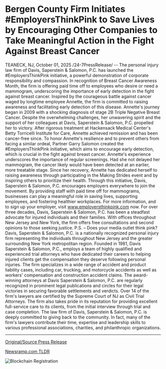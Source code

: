 # Bergen County Firm Initiates #EmployersThinkPink to Save Lives by Encouraging Other Companies to Take Meaningful Action in the Fight Against Breast Cancer

TEANECK, NJ, October 01, 2025 /24-7PressRelease/ -- The personal injury law firm of Davis, Saperstein & Salomon, P.C. has launched the #EmployersThinkPink initiative, a powerful demonstration of corporate responsibility and compassion. In recognition of Breast Cancer Awareness Month, the firm is offering paid time off to employees who desire or need a mammogram, underscoring the importance of early detection in the fight against breast cancer.   Inspired by the courageous battle against cancer waged by longtime employee Annette, the firm is committed to raising awareness and facilitating early detection of this disease. Annette's journey began in 2009 with a shocking diagnosis of stage 2B Triple Negative Breast Cancer. Despite the overwhelming challenges, her unwavering spirit and the support of her colleagues at Davis, Saperstein & Salomon, P.C. propelled her to victory. After rigorous treatment at Hackensack Medical Center's Betty Torricelli Institute for Care, Annette achieved remission and has been cancer-free since.  To honor Annette's resilience and to prevent others from facing a similar ordeal, Partner Garry Salomon created the #EmployersThinkPink initiative, which aims to encourage early detection, which is crucial in the fight against breast cancer. Annette's experience underscores the importance of regular screenings. Had she not delayed her mammogram, the cancer likely would have been detected at an earlier, more treatable stage. Since her recovery, Annette has dedicated herself to raising awareness through participating in the Making Strides event and by inspiring others to prioritize their health.   Through this initiative, Davis, Saperstein & Salomon, P.C. encourages employers everywhere to join the movement. By providing staff with paid time off for mammograms, businesses can play a meaningful role in saving lives, supporting employees, and fostering healthier workplaces. For more information, and to sign up your employer, visit www.employersthinkpink.com now.  For over three decades, Davis, Saperstein & Salomon, P.C. has been a steadfast advocate for injured individuals and their families. With offices throughout New Jersey and New York, the firm offers free consultations and second opinions to those seeking justice.   P.S. – Does your media outlet think pink?  Davis, Saperstein & Salomon, P.C. is a nationally recognized personal injury firm representing the individuals throughout New Jersey and the greater surrounding New York metropolitan region. Founded in 1981, Davis Saperstein & Salomon, P.C., employs a team of highly qualified and experienced trial attorneys who have dedicated their careers to helping injured clients get the compensation they deserve following personal injuries. The firm specializes in a wide range of accident and product liability cases, including car, trucking, and motorcycle accidents as well as workers' compensation and construction accident claims. The award-winning attorneys at Davis Saperstein & Salomon, P.C. are regularly recognized in prominent legal publications and circles for their legal victories in securing favorable settlements and verdicts. Over 14 of the firm's lawyers are certified by the Supreme Court of NJ as Civil Trial Attorneys. The firm also takes pride in its reputation for providing excellent full-service care to its clients, from the initial interview through trial and case completion. The law firm of Davis, Saperstein & Salomon, P.C. is deeply committed to giving back to the community. In fact, many of the firm's lawyers contribute their time, expertise and leadership skills to various professional associations, charities, and philanthropic organizations. 

---

[Original/Source Press Release](https://www.24-7pressrelease.com/press-release/527313/bergen-county-firm-initiates-employersthinkpink-to-save-lives-by-encouraging-other-companies-to-take-meaningful-action-in-the-fight-against-breast-cancer)
                    

[Newsramp.com TLDR](https://newsramp.com/curated-news/law-firm-launches-employersthinkpink-for-breast-cancer-awareness/413bed4ffe6c8ad9155243f635abbc24) 

 

 



![Blockchain Registration](https://cdn.newsramp.app/24-7PressRelease/qrcode/2510/1/gluezWUX.webp)